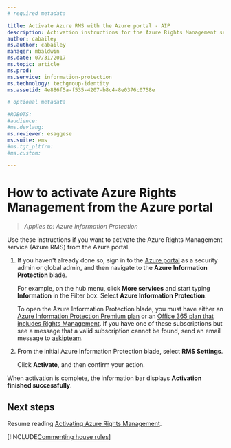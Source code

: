 ```yaml
---
# required metadata

title: Activate Azure RMS with the Azure portal - AIP
description: Activation instructions for the Azure Rights Management service to start protecting documents and emails.
author: cabailey
ms.author: cabailey
manager: mbaldwin
ms.date: 07/31/2017
ms.topic: article
ms.prod:
ms.service: information-protection
ms.technology: techgroup-identity
ms.assetid: 4e886f5a-f535-4207-b8c4-8e0376c0758e

# optional metadata

#ROBOTS:
#audience:
#ms.devlang:
ms.reviewer: esaggese
ms.suite: ems
#ms.tgt_pltfrm:
#ms.custom:

---
```


# How to activate Azure Rights Management from the Azure portal

>*Applies to: Azure Information Protection*

Use these instructions if you want to activate the Azure Rights Management service (Azure RMS) from the Azure portal.

1. If you haven't already done so, sign in to the [Azure portal](https://portal.azure.com) as a security admin or global admin, and then navigate to the **Azure Information Protection** blade.
    
    For example, on the hub menu, click **More services** and start typing **Information** in the Filter box. Select **Azure Information Protection**.
    
    To open the Azure Information Protection blade, you must have either an [Azure Information Protection Premium plan](https://www.microsoft.com/cloud-platform/azure-information-protection-pricing) or an [Office 365 plan that includes Rights Management](http://download.microsoft.com/download/E/C/F/ECF42E71-4EC0-48FF-AA00-577AC14D5B5C/Azure_Information_Protection_licensing_datasheet_EN-US.pdf). If you have one of these subscriptions but see a message that a valid subscription cannot be found, send an email message to [askipteam](mailto:askipteam@microsoft.com?subject=I%20cannot%20activate%20RMS).

2. From the initial Azure Information Protection blade, select **RMS Settings**.  
    
    Click **Activate**, and then confirm your action. 

When activation is complete, the information bar displays **Activation finished successfully**.


## Next steps
Resume reading [Activating Azure Rights Management](activate-service.md#configuring-onboarding-controls-for-a-phased-deployment).


[!INCLUDE[Commenting house rules](../includes/houserules.md)]
